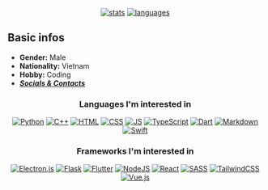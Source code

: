 <div align='center'>

<!--   # im endy and i code random stuff -->
 
  [![stats](https://github-readme-stats.vercel.app/api?username=Endy3032&count_private=true&show_icons=true&theme=nord&bg_color=-60,0e1420,262c38&icon_color=81A1C1&border_radius=10&border_color=2e3440&hide=stars&line_height=24)](https://github.com/anuraghazra/github-readme-stats)
  [![languages](https://github-readme-stats.vercel.app/api/top-langs/?username=Endy3032&theme=nord&bg_color=-60,161c28,262c38&border_radius=10&border_color=2e3440&layout=compact)](https://github.com/anuraghazra/github-readme-stats)
  
<!--   [![views](https://komarev.com/ghpvc/?username=Endy3032&color=1e2430&style=flat-square)](https://github.com/antonkomarev/github-profile-views-counter) -->

</div>

## Basic infos
- **Gender:** Male
- **Nationality:** Vietnam
- **Hobby:** Coding
- ***[Socials & Contacts](https://linktr.ee/Endy3032)***


<div align = 'center'>

 ### Languages I'm interested in

 [![Python](https://img.shields.io/badge/python-3670A0?style=for-the-badge&logo=python&color=2E3440&logoColor=ECEFF4)](https://python.org/)
 [![C++](https://img.shields.io/badge/c++-%2300599C.svg?style=for-the-badge&logo=c%2B%2B&color=2E3440&logoColor=ECEFF4)](https://www.cplusplus.com/)
 [![HTML](https://img.shields.io/badge/html-%23E34F26.svg?style=for-the-badge&logo=html5&color=2E3440&logoColor=ECEFF4)](https://developer.mozilla.org/en-US/docs/Web/HTML)
 [![CSS](https://img.shields.io/badge/css-%231572B6.svg?style=for-the-badge&logo=css3&color=2E3440&logoColor=ECEFF4)](https://developer.mozilla.org/en-US/docs/Web/CSS)
 [![JS](https://img.shields.io/badge/JS-%23323330.svg?style=for-the-badge&logo=javascript&color=2E3440&logoColor=ECEFF4)](https://www.javascript.com/)
 [![TypeScript](https://img.shields.io/badge/typescript-%23007ACC.svg?style=for-the-badge&logo=typescript&color=2E3440&logoColor=ECEFF4)](https://www.typescriptlang.org/)
 [![Dart](https://img.shields.io/badge/dart-%230175C2.svg?style=for-the-badge&logo=dart&color=2E3440&logoColor=ECEFF4)](https://dart.dev/)
 [![Markdown](https://img.shields.io/badge/markdown-%23000000.svg?style=for-the-badge&logo=markdown&color=2E3440&logoColor=ECEFF4)](https://daringfireball.net/projects/markdown/)
 [![Swift](https://img.shields.io/badge/swift-F54A2A?style=for-the-badge&logo=swift&color=2E3440&logoColor=ECEFF4)](https://developer.apple.com/swift/)

</div>

<div align = 'center'>

 ### Frameworks I'm interested in
 
 [![Electron.js](https://img.shields.io/badge/ElectronJS-191970?style=for-the-badge&logo=Electron&color=2E3440&logoColor=ECEFF4)](https://electronjs.org/)
 [![Flask](https://img.shields.io/badge/flask-%23000.svg?style=for-the-badge&logo=flask&color=2E3440&logoColor=ECEFF4)](https://flask.palletsprojects.com/)
 [![Flutter](https://img.shields.io/badge/Flutter-%2302569B.svg?style=for-the-badge&logo=Flutter&color=2E3440&logoColor=ECEFF4)](https://flutter.dev/)
 [![NodeJS](https://img.shields.io/badge/nodejs-6DA55F?style=for-the-badge&logo=node.js&color=2E3440&logoColor=ECEFF4)](http://nodejs.dev/)
 [![React](https://img.shields.io/badge/react-%2320232a.svg?style=for-the-badge&logo=react&color=2E3440&logoColor=ECEFF4)](https://reactjs.org/)
 [![SASS](https://img.shields.io/badge/SASS-hotpink.svg?style=for-the-badge&logo=SASS&color=2E3440&logoColor=ECEFF4)](https://sass-lang.com/)
 [![TailwindCSS](https://img.shields.io/badge/tailwindcss-%2338B2AC.svg?style=for-the-badge&logo=tailwind-css&color=2E3440&logoColor=ECEFF4)](https://tailwindcss.com/)
 [![Vue.js](https://img.shields.io/badge/vuejs-%2335495e.svg?style=for-the-badge&logo=vuedotjs&color=2E3440&logoColor=ECEFF4)](https://vuejs.org/)

</div>

<!--
**Endy3032/Endy3032** is a ✨ _special_ ✨ repository because its `README.md` (this file) appears on your GitHub profile.

hêh only those who view raw can see these

Here are some ideas to get you started:

- 🔭 Working on a Discord.JS bot - [Repo](https://github.com/Endy3032/EndyJS) - [Replit](https://replit.com/@Enderhoang/EndyJS)
- 🌱 I’m currently learning stuff
- 👯 I’m looking to collaborate on nothin
- 🤔 I’m looking for help with nothing (atm)
- 💬 Ask me about nothing
- 📫 How to reach me: view linktree above
- 😄 Pronouns: ~~male pronoun~~ he/him
- ⚡ Fun fact: my name is my name

hmmmmmmmmmmmmmmmmmmm
-->

